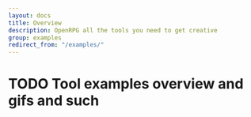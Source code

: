 ```yaml
---
layout: docs
title: Overview
description: OpenRPG all the tools you need to get creative
group: examples
redirect_from: "/examples/"
---
```


# TODO Tool examples overview and gifs and such